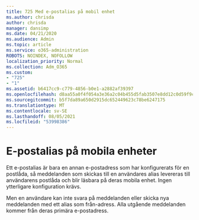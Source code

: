 ```yaml
---
title: 725 Med e-postalias på mobil enhet
ms.author: chrisda
author: chrisda
manager: dansimp
ms.date: 04/21/2020
ms.audience: Admin
ms.topic: article
ms.service: o365-administration
ROBOTS: NOINDEX, NOFOLLOW
localization_priority: Normal
ms.collection: Adm_O365
ms.custom:
- "725"
- "1"
ms.assetid: b6417cc9-c779-4856-b0e1-a2882af39397
ms.openlocfilehash: d8aa55a0f4f054a3e36a2c04b455d5fab3507e8dd12c0d59f9c05e1e21374468
ms.sourcegitcommit: b5f7da89a650d2915dc652449623c78be6247175
ms.translationtype: MT
ms.contentlocale: sv-SE
ms.lasthandoff: 08/05/2021
ms.locfileid: "53998386"
---
```

# <a name="email-aliases-on-mobile-devices"></a>E-postalias på mobila enheter

Ett e-postalias är bara en annan e-postadress som har konfigurerats för en postlåda, så meddelanden som skickas till en användares alias levereras till användarens postlåda och blir läsbara på deras mobila enhet. Ingen ytterligare konfiguration krävs.

Men en användare kan inte svara på meddelanden eller skicka nya meddelanden med ett alias som från-adress. Alla utgående meddelanden kommer från deras primära e-postadress.
